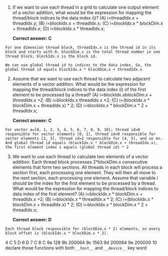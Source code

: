 1. If we want to use each thread in a grid to calculate one output element of a vector addition, what would be the expression for mapping the thread/block indices to the data index (i)?
(A) i=threadIdx.x + threadIdx.y;
(B) i=blockIdx.x + threadIdx.x;
(C) i=blockIdx.x * blockDim.x + threadIdx.x;
(D) i=blockIdx.x * threadIdx.x;

    **Correct answer: C**
```
For one dimension thread block, threadIdx.x is the thread id in its block and starts with 0; blockDim.x is the total thread number in one thread block; blockIdx.x is the block id.

We can use global thread id to indices to the data index. So, the global thread id equals blockIdx.x * blockDim.x + threadIdx.x
```

2. Assume that we want to use each thread to calculate two adjacent elements of a vector addition. What would be the expression for mapping the thread/block indices to the data index (i) of the first element to be processed by a thread?
(A) i=blockIdx.x*blockDim.x + threadIdx.x +2;
(B) i=blockIdx.x* threadIdx.x *2;
(C) i=(blockIdx.x * blockDim.x + threadIdx.x) * 2;
(D) i=blockIdx.x * blockDim.x * 2 + threadIdx.x;

    **Correct answer: C**
```
For vector a=[0, 1, 2, 3, 4, 5, 6, 7, 8, 9, 10]; thread id=0 responsible for vector elements [0, 1], thread id=0 responsible for vector elements [2, 3], thread id=2 responsible for [4, 5], and so on. And global thread id equals (blockIdx.x * blockDim.x + threadIdx.x), the first element index i equals (global thread id) * 2
```

3. We want to use each thread to calculate two elements of a vector addition. Each thread block processes 2*blockDim.x consecutive elements that form two sections. All threads in each block will process a section first, each processing one element. They will then all move to the next section, each processing one element. Assume that variable i should be the index for the first element to be processed by a thread. What would be the expression for mapping the thread/block indices to data index of the first element?
(A) i=blockIdx.x * blockDim.x + threadIdx.x +2;
(B) i=blockIdx.x * threadIdx.x * 2;
(C) i=(blockIdx.x * blockDim.x + threadIdx.x) * 2;
(D) i=blockIdx.x * blockDim.x * 2 + threadIdx.x;

    **Correct answer: D**
```
Each thread block responsible for (blockDim.x * 2) elements, so every block offset is (blockIdx.x * blockDim.x * 2).
```

4 C
5 D
6 D
7 C
8 C
9a 128
9b 200064
9c 1563
9d 200064
9e 200000
10 declare those functions with both `__host__` and `__device__` key word